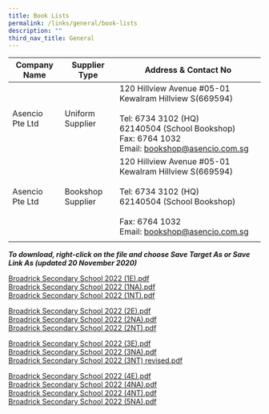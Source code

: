 ```yaml
---
title: Book Lists
permalink: /links/general/book-lists
description: ""
third_nav_title: General
---
```


| Company Name | Supplier Type | Address & Contact No |
|---|---|---|
| Asencio Pte Ltd | Uniform Supplier | 120 Hillview Avenue #05-01 Kewalram Hillview S(669594)<br><br>Tel: 6734 3102 (HQ)<br>        62140504 (School Bookshop)<br>Fax: 6764 1032<br>Email: bookshop@asencio.com.sg  |
| Asencio Pte Ltd | Bookshop Supplier | 120 Hillview Avenue #05-01 Kewalram Hillview S(669594)<br><br>Tel: 6734 3102 (HQ)<br>        62140504 (School Bookshop)<br><br>Fax: 6764 1032<br>Email: bookshop@asencio.com.sg |
| | | |

***To download, right-click on the file and choose Save Target As or Save Link As (updated 20 November 2020)***

[Broadrick Secondary School 2022 (1E).pdf](/files/Broadrick%20Secondary%20School%202022%20(1E).pdf) <br> 
[Broadrick Secondary School 2022 (1NA).pdf](/files/Broadrick%20Secondary%20School%202022%20(1NA)%20(1).pdf) <br>
[Broadrick Secondary School 2022 (1NT).pdf](/files/Broadrick%20Secondary%20School%202022%20(1NT)%20(1).pdf)

[Broadrick Secondary School 2022 (2E).pdf](/files/Broadrick%20Secondary%20School%202022%20(2E).pdf) <br>
[Broadrick Secondary School 2022 (2NA).pdf](/files/Broadrick%20Secondary%20School%202022%20(2NA).pdf) <br>
[Broadrick Secondary School 2022 (2NT).pdf](/files/Broadrick%20Secondary%20School%202022%20(2NT).pdf)

[Broadrick Secondary School 2022 (3E).pdf](/files/Broadrick%20Secondary%20School%202022%20(3E).pdf) <br>
[Broadrick Secondary School 2022 (3NA).pdf](/files/Broadrick%20Secondary%20School%202022%20(3NA).pdf) <br>
[Broadrick Secondary School 2022 (3NT) revised.pdf](/files/Broadrick%20Secondary%20School%202022%20(3NT)%20revised.pdf)

[Broadrick Secondary School 2022 (4E).pdf](/files/Broadrick%20Secondary%20School%202022%20(4E).pdf) <br>
[Broadrick Secondary School 2022 (4NA).pdf](/files/Broadrick%20Secondary%20School%202022%20(4NA).pdf) <br>
[Broadrick Secondary School 2022 (4NT).pdf](/files/Broadrick%20Secondary%20School%202022%20(4NT).pdf) <br>
[Broadrick Secondary School 2022 (5NA).pdf](/files/Broadrick%20Secondary%20School%202022%20(5NA).pdf)